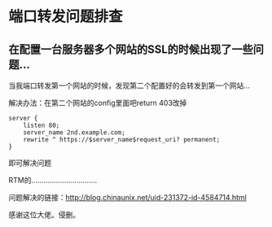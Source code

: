 # 端口转发问题排查


## 在配置一台服务器多个网站的SSL的时候出现了一些问题...

当我端口转发第一个网站的时候，发现第二个配置好的会转发到第一个网站...

解决办法：在第二个网站的config里面吧return 403改掉

```Nginx
server {
    listen 80;
    server_name 2nd.example.com;
    rewrite ^ https://$server_name$request_uri? permanent;
}
```

即可解决问题

RTM的................................

问题解决的链接：http://blog.chinaunix.net/uid-231372-id-4584714.html

感谢这位大佬。侵删。

